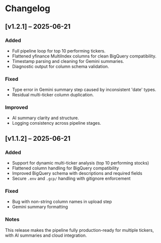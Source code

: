 # Changelog

## [v1.2.1] – 2025-06-21
### Added
- Full pipeline loop for top 10 performing tickers.
- Flattened yfinance MultiIndex columns for clean BigQuery compatibility.
- Timestamp parsing and cleaning for Gemini summaries.
- Diagnostic output for column schema validation.

### Fixed
- Type error in Gemini summary step caused by inconsistent 'date' types.
- Residual multi-ticker column duplication.

### Improved
- AI summary clarity and structure.
- Logging consistency across pipeline stages.

## [v1.1.2] – 2025-06-21
### Added
- Support for dynamic multi-ticker analysis (top 10 performing stocks)
- Flattened column handling for BigQuery compatibility
- Improved BigQuery schema with descriptions and required fields
- Secure `.env` and `.gcp/` handling with gitignore enforcement

### Fixed
- Bug with non-string column names in upload step
- Gemini summary formatting

### Notes
This release makes the pipeline fully production-ready for multiple tickers, with AI summaries and cloud integration.